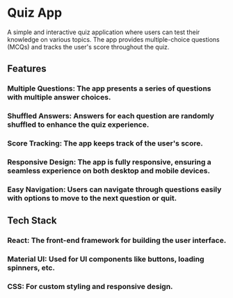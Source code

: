 # Quiz App

A simple and interactive quiz application where users can test their knowledge on various topics. The app provides multiple-choice questions (MCQs) and tracks the user's score throughout the quiz.

## Features

### Multiple Questions: The app presents a series of questions with multiple answer choices.
### Shuffled Answers: Answers for each question are randomly shuffled to enhance the quiz experience.
### Score Tracking: The app keeps track of the user's score.
### Responsive Design: The app is fully responsive, ensuring a seamless experience on both desktop and mobile devices.
### Easy Navigation: Users can navigate through questions easily with options to move to the next question or quit.

## Tech Stack

### React: The front-end framework for building the user interface.
### Material UI: Used for UI components like buttons, loading spinners, etc.
### CSS: For custom styling and responsive design.
